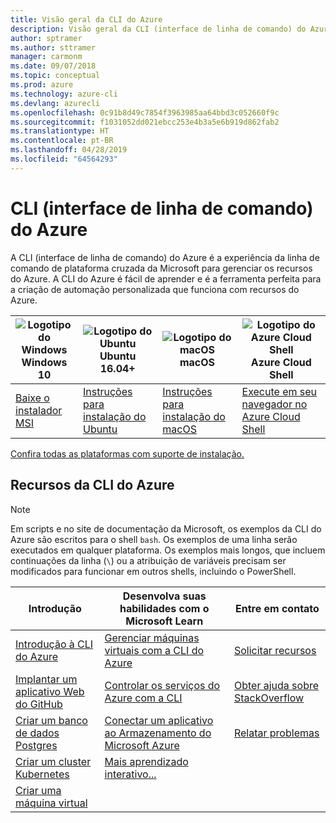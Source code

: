 ```yaml
---
title: Visão geral da CLI do Azure
description: Visão geral da CLI (interface de linha de comando) do Azure.
author: sptramer
ms.author: sttramer
manager: carmonm
ms.date: 09/07/2018
ms.topic: conceptual
ms.prod: azure
ms.technology: azure-cli
ms.devlang: azurecli
ms.openlocfilehash: 0c91b8d49c7854f3963985aa64bbd3c052660f9c
ms.sourcegitcommit: f1031052dd021ebcc253e4b3a5e6b919d862fab2
ms.translationtype: HT
ms.contentlocale: pt-BR
ms.lasthandoff: 04/28/2019
ms.locfileid: "64564293"
---
```

# <a name="azure-command-line-interface-cli"></a>CLI (interface de linha de comando) do Azure

A CLI (interface de linha de comando) do Azure é a experiência da linha de comando de plataforma cruzada da Microsoft para gerenciar os recursos do Azure. A CLI do Azure é fácil de aprender e é a ferramenta perfeita para a criação de automação personalizada que funciona com recursos do Azure.

| <center>![Logotipo do Windows](./media/Windows_logo_-_2012.png)<br/>Windows 10</center> | <center>![Logotipo do Ubuntu](./media/cof_orange_hex.png)<br/>Ubuntu 16.04+</center> | <center>![Logotipo do macOS](./media/Apple_logo_black.png)<br/>macOS</center> | <center>![Logotipo do Azure Cloud Shell](./media/cloud-check.png)<br/>Azure Cloud Shell</center> |
|---|---|---|---|
| [Baixe o instalador MSI](https://aka.ms/installazurecliwindows) | [Instruções para instalação do Ubuntu](./install-azure-cli-apt.md) | [Instruções para instalação do macOS](./install-azure-cli-macos.md) | [Execute em seu navegador no Azure Cloud Shell](https://shell.azure.com) |

[Confira todas as plataformas com suporte de instalação.](./install-azure-cli.md)

## <a name="azure-cli-resources"></a>Recursos da CLI do Azure

> [!NOTE]
>
> Em scripts e no site de documentação da Microsoft, os exemplos da CLI do Azure são escritos para o shell `bash`. Os exemplos de uma linha serão executados em qualquer plataforma. Os exemplos mais longos, que incluem continuações da linha (`\`) ou a atribuição de variáveis precisam ser modificados para funcionar em outros shells, incluindo o PowerShell.

| Introdução | Desenvolva suas habilidades com o Microsoft Learn | Entre em contato |
|-------------|----------------------------------------|------------|
| [Introdução à CLI do Azure](get-started-with-azure-cli.md) | [Gerenciar máquinas virtuais com a CLI do Azure](/learn/modules/manage-virtual-machines-with-azure-cli/) | [Solicitar recursos](https://github.com/Azure/azure-cli/issues/new?template=Feature_request.md) |
| [Implantar um aplicativo Web do GitHub](/azure/app-service/scripts/cli-deploy-github?toc=%2fcli%2fazure%2ftoc.json) | [Controlar os serviços do Azure com a CLI](/learn/modules/control-azure-services-with-cli/) | [Obter ajuda sobre StackOverflow](https://stackoverflow.com/questions/tagged/azure-cli) |
| [Criar um banco de dados Postgres](/azure/postgresql/quickstart-create-server-up-azure-cli?toc=%2fcli%2fazure%2ftoc.json) |  [Conectar um aplicativo ao Armazenamento do Microsoft Azure](/learn/modules/connect-an-app-to-azure-storage/) | [Relatar problemas](https://github.com/Azure/azure-cli/issues/new?template=Bug_report.md) |
| [Criar um cluster Kubernetes](/azure/aks/kubernetes-walkthrough?toc=%2fcli%2fazure%2ftoc.json) | [Mais aprendizado interativo...](/learn/browse/?products=azure-clis) | |
| [Criar uma máquina virtual](/cli/azure/azure-cli-vm-tutorial) | | |
